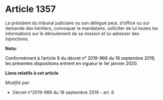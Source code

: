 # Article 1357

Le président du tribunal judiciaire ou son délégué peut, d'office ou sur demande des héritiers, convoquer le mandataire,
solliciter de lui toutes les informations sur le déroulement de sa mission et lui adresser des injonctions.

**Nota:**

<font color="black">Conformément à l’article 9 du décret n° 2019-966 du 18 septembre 2019, les présentes dispositions entrent
en vigueur le 1er janvier 2020.</font>

**Liens relatifs à cet article**

_Modifié par_:

  - Décret n°2019-966 du 18 septembre 2019 - art. 8
